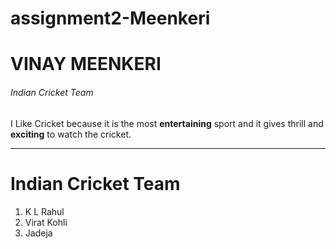 # assignment2-Meenkeri
# VINAY MEENKERI
###### Indian Cricket Team
I Like Cricket because it is the most **entertaining** sport and it gives thrill and **exciting** to watch the cricket.

 --- 

# Indian Cricket Team
1. K L Rahul
2. Virat Kohli
3. Jadeja

